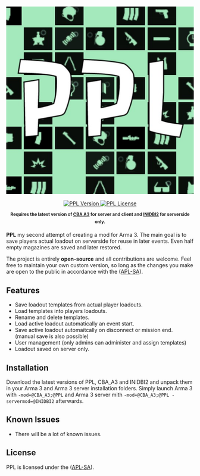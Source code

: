 <p align="center">
    <img src="https://github.com/y0014984/ppl/raw/master/logo/logo_ppl_ca.jpg" width="512">
</p>

<p align="center">
    <a href="https://github.com/y0014984/ppl/releases/latest">
        <img src="https://img.shields.io/badge/Version-0.2.3-blue.svg?style=flat-square" alt="PPL Version">
    </a>
    <a href="https://www.bistudio.com/community/licenses/arma-public-license-share-alike">
        <img src="https://img.shields.io/badge/License-APL%20SA-red.svg?style=flat-square" alt="PPL License">
    </a>
</p>

<p align="center">
    <sup><strong>Requires the latest version of <a href="https://github.com/CBATeam/CBA_A3/releases">CBA A3</a> for server and client and <a href="https://github.com/code34/inidbi2">INIDBI2</a> for serverside only.</strong></sup>
</p>

**PPL** my second attempt of creating a mod for Arma 3. The main goal is to save players actual loadout on serverside for reuse in later events. Even half empty magazines are saved and later restored.

The project is entirely **open-source** and all contributions are welcome. Feel free to maintain your own custom version, so long as the changes you make are open to the public in accordance with the ([APL-SA](https://www.bistudio.com/community/licenses/arma-public-license-share-alike)).

## Features

- Save loadout templates from actual player loadouts.
- Load templates into players loadouts.
- Rename and delete templates.
- Load active loadout automatically an event start.
- Save active loadout automaitcally on disconnect or mission end. (manual save is also possible)
- User management (only admins can administer and assign templates)
- Loadout saved on server only.

## Installation

Download the latest versions of PPL, CBA_A3 and INIDBI2 and unpack them in your Arma 3 and Arma 3 server installation folders.
Simply launch Arma 3 with `-mod=@CBA_A3;@PPL` and Arma 3 server mith `-mod=@CBA_A3;@PPL -servermod=@INIDBI2` afterwards.

## Known Issues

* There will be a lot of known issues.

## License

PPL is licensed under the ([APL-SA](https://www.bistudio.com/community/licenses/arma-public-license-share-alike)).
